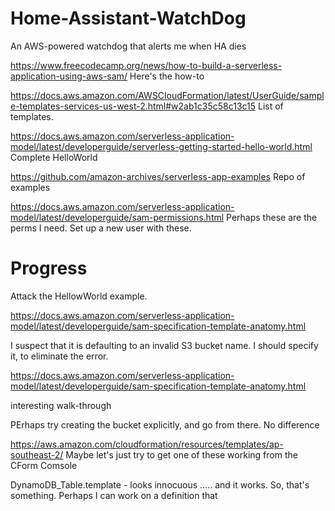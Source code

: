 # Home-Assistant-WatchDog
An AWS-powered watchdog that alerts me when HA dies

https://www.freecodecamp.org/news/how-to-build-a-serverless-application-using-aws-sam/
Here's the how-to

https://docs.aws.amazon.com/AWSCloudFormation/latest/UserGuide/sample-templates-services-us-west-2.html#w2ab1c35c58c13c15
List of templates.

https://docs.aws.amazon.com/serverless-application-model/latest/developerguide/serverless-getting-started-hello-world.html
Complete HelloWorld

https://github.com/amazon-archives/serverless-app-examples
Repo of examples

https://docs.aws.amazon.com/serverless-application-model/latest/developerguide/sam-permissions.html
Perhaps these are the perms I need. Set up a new user with these.

# Progress
Attack the HellowWorld example.

https://docs.aws.amazon.com/serverless-application-model/latest/developerguide/sam-specification-template-anatomy.html

I suspect that it is defaulting to an invalid S3 bucket name. I should specify it, to eliminate the error.

https://docs.aws.amazon.com/serverless-application-model/latest/developerguide/sam-specification-template-anatomy.html


interesting walk-through

PErhaps try creating the bucket explicitly, and go from there.
No difference



https://aws.amazon.com/cloudformation/resources/templates/ap-southeast-2/
Maybe let's just try to get one of these working from the CForm Comsole

DynamoDB_Table.template - looks innocuous
..... and it works. So, that's something. Perhaps I can work on a definition that 


